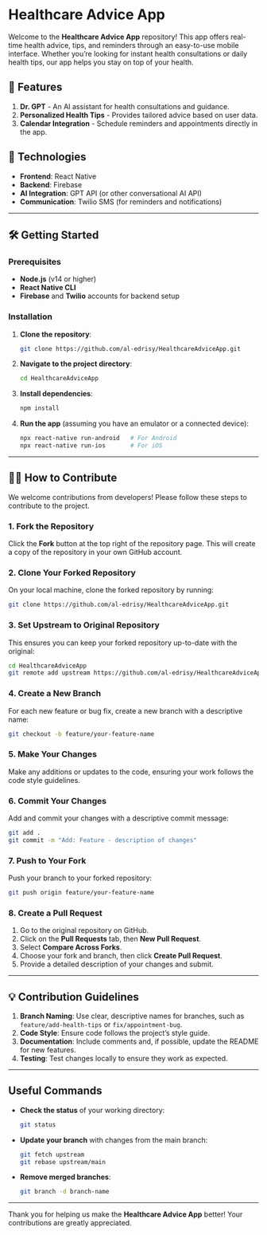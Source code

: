 # Healthcare Advice App

Welcome to the **Healthcare Advice App** repository! This app offers real-time health advice, tips, and reminders through an easy-to-use mobile interface. Whether you’re looking for instant health consultations or daily health tips, our app helps you stay on top of your health.

## 📜 Features

1. **Dr. GPT** - An AI assistant for health consultations and guidance.
2. **Personalized Health Tips** - Provides tailored advice based on user data.
3. **Calendar Integration** - Schedule reminders and appointments directly in the app.

## 🚀 Technologies

- **Frontend**: React Native
- **Backend**: Firebase
- **AI Integration**: GPT API (or other conversational AI API)
- **Communication**: Twilio SMS (for reminders and notifications)

---

## 🛠️ Getting Started

### Prerequisites

- **Node.js** (v14 or higher)
- **React Native CLI**
- **Firebase** and **Twilio** accounts for backend setup

### Installation

1. **Clone the repository**:
   ```bash
   git clone https://github.com/al-edrisy/HealthcareAdviceApp.git

   ```
2. **Navigate to the project directory**:
   ```bash
   cd HealthcareAdviceApp
   ```
3. **Install dependencies**:
   ```bash
   npm install
   ```
4. **Run the app** (assuming you have an emulator or a connected device):
   ```bash
   npx react-native run-android   # For Android
   npx react-native run-ios       # For iOS
   ```

---

## 🧑‍💻 How to Contribute

We welcome contributions from developers! Please follow these steps to contribute to the project.

### 1. Fork the Repository

Click the **Fork** button at the top right of the repository page. This will create a copy of the repository in your own GitHub account.

### 2. Clone Your Forked Repository

On your local machine, clone the forked repository by running:

```bash
git clone https://github.com/al-edrisy/HealthcareAdviceApp.git
```

### 3. Set Upstream to Original Repository

This ensures you can keep your forked repository up-to-date with the original:

```bash
cd HealthcareAdviceApp
git remote add upstream https://github.com/al-edrisy/HealthcareAdviceApp.git
```

### 4. Create a New Branch

For each new feature or bug fix, create a new branch with a descriptive name:

```bash
git checkout -b feature/your-feature-name
```

### 5. Make Your Changes

Make any additions or updates to the code, ensuring your work follows the code style guidelines.

### 6. Commit Your Changes

Add and commit your changes with a descriptive commit message:

```bash
git add .
git commit -m "Add: Feature - description of changes"
```

### 7. Push to Your Fork

Push your branch to your forked repository:

```bash
git push origin feature/your-feature-name
```

### 8. Create a Pull Request

1. Go to the original repository on GitHub.
2. Click on the **Pull Requests** tab, then **New Pull Request**.
3. Select **Compare Across Forks**.
4. Choose your fork and branch, then click **Create Pull Request**.
5. Provide a detailed description of your changes and submit.

---

## 💡 Contribution Guidelines

1. **Branch Naming**: Use clear, descriptive names for branches, such as `feature/add-health-tips` or `fix/appointment-bug`.
2. **Code Style**: Ensure code follows the project’s style guide.
3. **Documentation**: Include comments and, if possible, update the README for new features.
4. **Testing**: Test changes locally to ensure they work as expected.

---

## Useful Commands

- **Check the status** of your working directory:
   ```bash
   git status
   ```
- **Update your branch** with changes from the main branch:
   ```bash
   git fetch upstream
   git rebase upstream/main
   ```
- **Remove merged branches**:
   ```bash
   git branch -d branch-name
   ```

---

Thank you for helping us make the **Healthcare Advice App** better! Your contributions are greatly appreciated.
